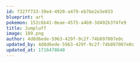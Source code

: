 ```yaml
---
id: f327f733-39e4-4920-a479-eb7be2e3e033
blueprint: art
pokemon: 152c6b41-0eae-4575-a4b9-3d492b3f4fe9
title: Jumpluff
image: 189.png
author: 4d8d6ede-5963-429f-9c2f-74b897007e0c
updated_by: 4d8d6ede-5963-429f-9c2f-74b897007e0c
updated_at: 1716478640
---
```

